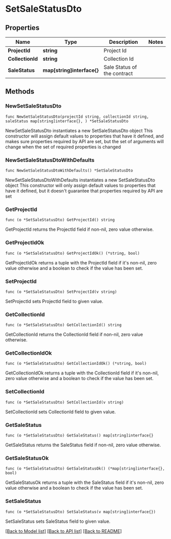 # SetSaleStatusDto

## Properties

Name | Type | Description | Notes
------------ | ------------- | ------------- | -------------
**ProjectId** | **string** | Project Id | 
**CollectionId** | **string** | Collection Id | 
**SaleStatus** | **map[string]interface{}** | Sale Status of the contract | 

## Methods

### NewSetSaleStatusDto

`func NewSetSaleStatusDto(projectId string, collectionId string, saleStatus map[string]interface{}, ) *SetSaleStatusDto`

NewSetSaleStatusDto instantiates a new SetSaleStatusDto object
This constructor will assign default values to properties that have it defined,
and makes sure properties required by API are set, but the set of arguments
will change when the set of required properties is changed

### NewSetSaleStatusDtoWithDefaults

`func NewSetSaleStatusDtoWithDefaults() *SetSaleStatusDto`

NewSetSaleStatusDtoWithDefaults instantiates a new SetSaleStatusDto object
This constructor will only assign default values to properties that have it defined,
but it doesn't guarantee that properties required by API are set

### GetProjectId

`func (o *SetSaleStatusDto) GetProjectId() string`

GetProjectId returns the ProjectId field if non-nil, zero value otherwise.

### GetProjectIdOk

`func (o *SetSaleStatusDto) GetProjectIdOk() (*string, bool)`

GetProjectIdOk returns a tuple with the ProjectId field if it's non-nil, zero value otherwise
and a boolean to check if the value has been set.

### SetProjectId

`func (o *SetSaleStatusDto) SetProjectId(v string)`

SetProjectId sets ProjectId field to given value.


### GetCollectionId

`func (o *SetSaleStatusDto) GetCollectionId() string`

GetCollectionId returns the CollectionId field if non-nil, zero value otherwise.

### GetCollectionIdOk

`func (o *SetSaleStatusDto) GetCollectionIdOk() (*string, bool)`

GetCollectionIdOk returns a tuple with the CollectionId field if it's non-nil, zero value otherwise
and a boolean to check if the value has been set.

### SetCollectionId

`func (o *SetSaleStatusDto) SetCollectionId(v string)`

SetCollectionId sets CollectionId field to given value.


### GetSaleStatus

`func (o *SetSaleStatusDto) GetSaleStatus() map[string]interface{}`

GetSaleStatus returns the SaleStatus field if non-nil, zero value otherwise.

### GetSaleStatusOk

`func (o *SetSaleStatusDto) GetSaleStatusOk() (*map[string]interface{}, bool)`

GetSaleStatusOk returns a tuple with the SaleStatus field if it's non-nil, zero value otherwise
and a boolean to check if the value has been set.

### SetSaleStatus

`func (o *SetSaleStatusDto) SetSaleStatus(v map[string]interface{})`

SetSaleStatus sets SaleStatus field to given value.



[[Back to Model list]](../README.md#documentation-for-models) [[Back to API list]](../README.md#documentation-for-api-endpoints) [[Back to README]](../README.md)


